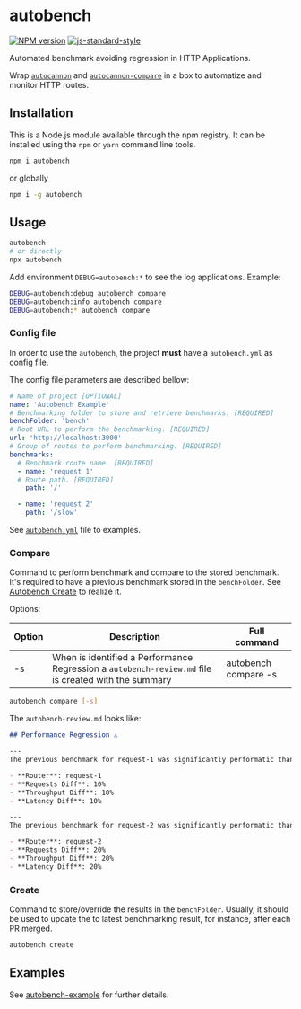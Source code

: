 # autobench

[![NPM version](https://img.shields.io/npm/v/autobench.svg?style=flat)](https://www.npmjs.com/package/autobench)
[![js-standard-style](https://img.shields.io/badge/code%20style-standard-brightgreen.svg?style=flat)](https://standardjs.com/)

Automated benchmark avoiding regression in HTTP Applications.

Wrap [`autocannon`](https://github.com/mcollina/autocannon) and [`autocannon-compare`](https://github.com/mcollina/autocannon-compare) in a box to automatize and monitor HTTP routes.

## Installation

This is a Node.js module available through the npm registry. It can be installed using the `npm` or `yarn` command line tools.

```sh
npm i autobench
```

or globally

```sh
npm i -g autobench
```

## Usage

```sh
autobench
# or directly
npx autobench
```

Add environment `DEBUG=autobench:*` to see the log applications. Example:

```sh
DEBUG=autobench:debug autobench compare
DEBUG=autobench:info autobench compare
DEBUG=autobench:* autobench compare
```

### Config file

In order to use the `autobench`, the project **must** have a `autobench.yml` as config file.

The config file parameters are described bellow:

```yaml
# Name of project [OPTIONAL]
name: 'Autobench Example'
# Benchmarking folder to store and retrieve benchmarks. [REQUIRED]
benchFolder: 'bench'
# Root URL to perform the benchmarking. [REQUIRED]
url: 'http://localhost:3000'
# Group of routes to perform benchmarking. [REQUIRED]
benchmarks:
  # Benchmark route name. [REQUIRED]
  - name: 'request 1'
  # Route path. [REQUIRED]
    path: '/'

  - name: 'request 2'
    path: '/slow'
```

See [`autobench.yml`](./autobench.yml) file to examples.

### Compare

Command to perform benchmark and compare to the stored benchmark.
It's required to have a previous benchmark stored in the `benchFolder`. See [Autobench Create](#create) to realize it.

Options:

| Option | Description | Full command |
| - | - | - |
| -s | When is identified a Performance Regression a `autobench-review.md` file is created with the summary | autobench compare -s |

```sh
autobench compare [-s]
```

The `autobench-review.md` looks like:

```md
## Performance Regression ⚠️

---
The previous benchmark for request-1 was significantly performatic than from this PR.

- **Router**: request-1
- **Requests Diff**: 10%
- **Throughput Diff**: 10%
- **Latency Diff**: 10%

---
The previous benchmark for request-2 was significantly performatic than from this PR.

- **Router**: request-2
- **Requests Diff**: 20%
- **Throughput Diff**: 20%
- **Latency Diff**: 20%
```

### Create

Command to store/override the results in the `benchFolder`.
Usually, it should be used to update the to latest benchmarking result, for instance, after each PR merged.

```sh
autobench create
```

## Examples

See [autobench-example](https://github.com/RafaelGSS/autobench-example) for further details.
